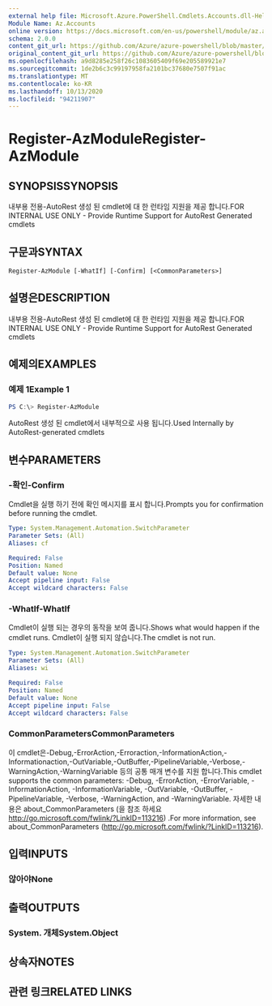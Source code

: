 ```yaml
---
external help file: Microsoft.Azure.PowerShell.Cmdlets.Accounts.dll-Help.xml
Module Name: Az.Accounts
online version: https://docs.microsoft.com/en-us/powershell/module/az.accounts/register-azmodule
schema: 2.0.0
content_git_url: https://github.com/Azure/azure-powershell/blob/master/src/Accounts/Accounts/help/Register-AzModule.md
original_content_git_url: https://github.com/Azure/azure-powershell/blob/master/src/Accounts/Accounts/help/Register-AzModule.md
ms.openlocfilehash: a9d8285e258f26c1083605409f69e205589921e7
ms.sourcegitcommit: 1de2b6c3c99197958fa2101bc37680e7507f91ac
ms.translationtype: MT
ms.contentlocale: ko-KR
ms.lasthandoff: 10/13/2020
ms.locfileid: "94211907"
---
```

# <span data-ttu-id="e6247-101">Register-AzModule</span><span class="sxs-lookup"><span data-stu-id="e6247-101">Register-AzModule</span></span>

## <span data-ttu-id="e6247-102">SYNOPSIS</span><span class="sxs-lookup"><span data-stu-id="e6247-102">SYNOPSIS</span></span>
<span data-ttu-id="e6247-103">내부용 전용-AutoRest 생성 된 cmdlet에 대 한 런타임 지원을 제공 합니다.</span><span class="sxs-lookup"><span data-stu-id="e6247-103">FOR INTERNAL USE ONLY - Provide Runtime Support for AutoRest Generated cmdlets</span></span>

## <span data-ttu-id="e6247-104">구문과</span><span class="sxs-lookup"><span data-stu-id="e6247-104">SYNTAX</span></span>

```
Register-AzModule [-WhatIf] [-Confirm] [<CommonParameters>]
```

## <span data-ttu-id="e6247-105">설명은</span><span class="sxs-lookup"><span data-stu-id="e6247-105">DESCRIPTION</span></span>
<span data-ttu-id="e6247-106">내부용 전용-AutoRest 생성 된 cmdlet에 대 한 런타임 지원을 제공 합니다.</span><span class="sxs-lookup"><span data-stu-id="e6247-106">FOR INTERNAL USE ONLY - Provide Runtime Support for AutoRest Generated cmdlets</span></span>

## <span data-ttu-id="e6247-107">예제의</span><span class="sxs-lookup"><span data-stu-id="e6247-107">EXAMPLES</span></span>

### <span data-ttu-id="e6247-108">예제 1</span><span class="sxs-lookup"><span data-stu-id="e6247-108">Example 1</span></span>
```powershell
PS C:\> Register-AzModule
```

<span data-ttu-id="e6247-109">AutoRest 생성 된 cmdlet에서 내부적으로 사용 됩니다.</span><span class="sxs-lookup"><span data-stu-id="e6247-109">Used Internally by AutoRest-generated cmdlets</span></span>

## <span data-ttu-id="e6247-110">변수</span><span class="sxs-lookup"><span data-stu-id="e6247-110">PARAMETERS</span></span>

### <span data-ttu-id="e6247-111">-확인</span><span class="sxs-lookup"><span data-stu-id="e6247-111">-Confirm</span></span>
<span data-ttu-id="e6247-112">Cmdlet을 실행 하기 전에 확인 메시지를 표시 합니다.</span><span class="sxs-lookup"><span data-stu-id="e6247-112">Prompts you for confirmation before running the cmdlet.</span></span>

```yaml
Type: System.Management.Automation.SwitchParameter
Parameter Sets: (All)
Aliases: cf

Required: False
Position: Named
Default value: None
Accept pipeline input: False
Accept wildcard characters: False
```

### <span data-ttu-id="e6247-113">-WhatIf</span><span class="sxs-lookup"><span data-stu-id="e6247-113">-WhatIf</span></span>
<span data-ttu-id="e6247-114">Cmdlet이 실행 되는 경우의 동작을 보여 줍니다.</span><span class="sxs-lookup"><span data-stu-id="e6247-114">Shows what would happen if the cmdlet runs.</span></span> <span data-ttu-id="e6247-115">Cmdlet이 실행 되지 않습니다.</span><span class="sxs-lookup"><span data-stu-id="e6247-115">The cmdlet is not run.</span></span>

```yaml
Type: System.Management.Automation.SwitchParameter
Parameter Sets: (All)
Aliases: wi

Required: False
Position: Named
Default value: None
Accept pipeline input: False
Accept wildcard characters: False
```

### <span data-ttu-id="e6247-116">CommonParameters</span><span class="sxs-lookup"><span data-stu-id="e6247-116">CommonParameters</span></span>
<span data-ttu-id="e6247-117">이 cmdlet은-Debug,-ErrorAction,-Erroraction,-InformationAction,-Informationaction,-OutVariable,-OutBuffer,-PipelineVariable,-Verbose,-WarningAction,-WarningVariable 등의 공통 매개 변수를 지원 합니다.</span><span class="sxs-lookup"><span data-stu-id="e6247-117">This cmdlet supports the common parameters: -Debug, -ErrorAction, -ErrorVariable, -InformationAction, -InformationVariable, -OutVariable, -OutBuffer, -PipelineVariable, -Verbose, -WarningAction, and -WarningVariable.</span></span> <span data-ttu-id="e6247-118">자세한 내용은 about_CommonParameters (을 참조 하세요 http://go.microsoft.com/fwlink/?LinkID=113216) .</span><span class="sxs-lookup"><span data-stu-id="e6247-118">For more information, see about_CommonParameters (http://go.microsoft.com/fwlink/?LinkID=113216).</span></span>

## <span data-ttu-id="e6247-119">입력</span><span class="sxs-lookup"><span data-stu-id="e6247-119">INPUTS</span></span>

### <span data-ttu-id="e6247-120">않아야</span><span class="sxs-lookup"><span data-stu-id="e6247-120">None</span></span>

## <span data-ttu-id="e6247-121">출력</span><span class="sxs-lookup"><span data-stu-id="e6247-121">OUTPUTS</span></span>

### <span data-ttu-id="e6247-122">System. 개체</span><span class="sxs-lookup"><span data-stu-id="e6247-122">System.Object</span></span>
## <span data-ttu-id="e6247-123">상속자</span><span class="sxs-lookup"><span data-stu-id="e6247-123">NOTES</span></span>

## <span data-ttu-id="e6247-124">관련 링크</span><span class="sxs-lookup"><span data-stu-id="e6247-124">RELATED LINKS</span></span>
